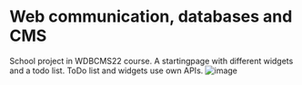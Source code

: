 # Web communication, databases and CMS
School project in WDBCMS22 course. A startingpage with different widgets and a todo list. ToDo list and widgets use own APIs.
![image](https://user-images.githubusercontent.com/4623879/170737306-8e3b601f-e7e7-42ac-a2ed-f96083dfff17.png)
